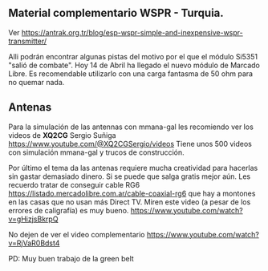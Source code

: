 ## Material complementario WSPR - Turquia.

Ver <https://antrak.org.tr/blog/esp-wspr-simple-and-inexpensive-wspr-transmitter/>

Alli podrán encontrar algunas pistas del motivo por el que el módulo Si5351 "salió de combate".
Hoy 14 de Abril ha llegado el nuevo módulo de Marcado Libre. Es recomendable utilizarlo con una carga fantasma de 50 ohm para no quemar nada.

## Antenas

Para la simulación de las antennas con mmana-gal les recomiendo ver los videos de **XQ2CG** Sergio Suñiga <https://www.youtube.com/@XQ2CGSergio/videos>
Tiene unos 500 videos con simulación mmana-gal y trucos de construcción. 

Por último el tema da las antenas requiere mucha creatividad para hacerlas sin gastar demasiado dinero. Si se puede que salga gratis mejor aún.
Les recuerdo tratar de conseguir cable RG6 <https://listado.mercadolibre.com.ar/cable-coaxial-rg6> que hay a montones en las casas que no usan más Direct TV.
Miren este video (a pesar de los errores de caligrafía) es muy bueno. <https://www.youtube.com/watch?v=gHizjsBkrpQ>

No dejen de ver el video complementario <https://www.youtube.com/watch?v=RjVaR0Bdst4>

PD: Muy buen trabajo de la green belt 
